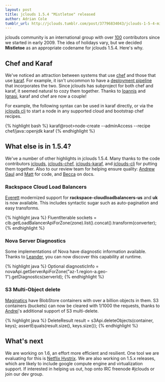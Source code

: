 ```yaml
---
layout: post
title: jclouds 1.5.4 "Mistletoe" released
author: Adrian Cole
tumblr_url: http://jclouds.tumblr.com/post/37796834043/jclouds-1-5-4-mistletoe-released
---
```


jclouds community is an international group with over [100](https://www.ohloh.net/p/jclouds) contributors since we started in early 2009. The idea of holidays vary, but we decided **Mistletoe** as an appropriate codename for jclouds 1.5.4. Here's why.

## Chef and Karaf

We've noticed an attraction between systems that use [chef](http://www.getchef.com/) and those that use [karaf](https://karaf.apache.org/). For example, it isn't uncommon to have a [deployment pipeline](https://jclouds-dev.googlegroups.com/attach/2155fd6ba2a80939/Comm%20Cloud%20IOC.png?view=1&part=4) that incorporates the two. Since jclouds has subproject for both chef and karaf, it seemed natural to cozy them together. Thanks to [Ioannis](https://twitter.com/iocanel) and [Ignasi](https://twitter.com/IgnasiBarrera), karaf and chef are now a couple!

For example, the following syntax can be used in karaf directly, or via the [jclouds cli](https://github.com/jclouds/jclouds-cli) to start a node in any supported cloud and bootstrap chef recipes.

{% highlight bash %}
karaf@root>node-create --adminAccess --recipe chef/java::openjdk karaf
{% endhighlight %}

## What else is in 1.5.4?

We've a number of other highlights in jclouds 1.5.4. Many thanks to the code contributors [jclouds](https://github.com/jclouds/jclouds/compare/jclouds-1.5.3...jclouds-1.5.4), [jclouds-chef](https://github.com/jclouds/jclouds-chef/compare/jclouds-chef-1.5.3...jclouds-chef-1.5.4), [jclouds-karaf](https://github.com/jclouds/jclouds-karaf/compare/jclouds-karaf-1.5.3...jclouds-karaf-1.5.4), and [jclouds-cli](https://github.com/jclouds/jclouds-cli/compare/jclouds-cli-1.5.3...jclouds-cli-1.5.4) for putting them together. Also to our review team for helping ensure quality: [Andrew Gaul](https://github.com/andrewgaul) and [Matt](https://github.com/mattstep) for code, and [Becca](https://github.com/silkysun) on docs.

### Rackspace Cloud Load Balancers

[Everett](https://github.com/everett-toews) modernized support for **rackspace-cloudloadbalancers-us** and **uk** is now available. This includes syntactic sugar such as auto-pagination and easy transforms.

{% highlight java %}
FluentIterable<HostAndPort> sockets = clb.getLoadBalancerApiForZone(zone).list().concat().transform(converter);
{% endhighlight %}

### Nova Server Diagnostics
Some implementations of Nova have diagnostic information available. Thanks to [Leander](https://github.com/LeanderBB), you can now discover this capability at runtime.

{% highlight java %}
Optional<Map> diagnosticInfo = novaApi.getServerApiForZone("az-1.region-a.geo-1").getDiagnostics(serverId);
{% endhighlight %}

### S3 Multi-Object delete

[Maginatics](http://maginatics.com/) have BlobStore containers with over a billion objects in them. S3 containers (buckets) can now be cleared with 1/1000 the requests, thanks to [Andrei](https://twitter.com/andreisavu)'s additional support of S3 multi-delete.

{% highlight java %}
DeleteResult result = s3Api.deleteObjects(container, keys);
assertEquals(result.size(), keys.size());
{% endhighlight %}

## What's next

We are working on 1.6, an effort more efficient and resilient. One tool we are evaluating for this is [Netflix Hystrix](https://groups.google.com/forum/?fromgroups=#!topic/jclouds-dev/fVILfUoW_zg). We are also working on 1.5.x releases, which are likely to include google compute engine and virtualization support. If interested in helping us out, hop onto IRC freenode #jclouds or join our dev group.
